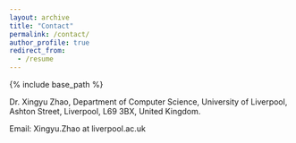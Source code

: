 ```yaml
---
layout: archive
title: "Contact"
permalink: /contact/
author_profile: true
redirect_from:
  - /resume
---
```


{% include base_path %}

Dr. Xingyu Zhao,
Department of Computer Science,
University of Liverpool,
Ashton Street,
Liverpool, L69 3BX,
United Kingdom.

Email: Xingyu.Zhao at liverpool.ac.uk

